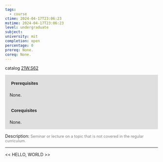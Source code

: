 ```yaml
---
tags:
  - course
ctime: 2024-04-17T23:06:23
mstime: 2024-04-17T23:06:23
level: undergraduate
subject: 
university: mit
completion: open
percentage: 0
prereq: None.
coreq: None.
---
```


catalog [21W.S62](http://student.mit.edu/catalog/m21Wb.html#21W.S62)

<span style="display: block; padding: 15px; background-color: rgb(100, 100, 100, 0.2);"><font id="m_prereq2708_0" style="display: block; font-family: Arial, sans-serif; font-weight: bold; padding: 5px">Prerequisites</font><br><span id="prereq2708_0">None.</span></span>
<span style="display: block; padding: 15px; background-color: rgb(100, 100, 100, 0.2);"><font id="m_coreq2708_0" style="display: block; font-family: Arial, sans-serif; font-weight: bold; padding: 5px">Corequisites</font><br><span id="coreq2708_0">None.</span></span>

<font style="">Description:</font>
<font style="color: grey; font-size: 0.8rem;">Seminar or lecture on a topic that is not covered in the regular curriculum.</font>



---

<< HELLO, WORLD >>
